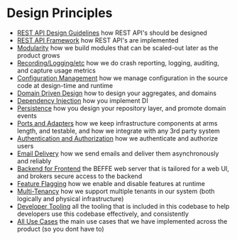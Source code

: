 ﻿# Design Principles

* [REST API Design Guidelines](0010-rest-api.md) how REST API's should be designed
* [REST API Framework](0020-api-framework.md) how REST API's are implemented
* [Modularity](0025-modularity.md) how we build modules that can be scaled-out later as the product grows
* [Recording/Logging/etc](0030-recording.md) how we do crash reporting, logging, auditing, and capture usage metrics
* [Configuration Management](0040-configuration.md) how we manage configuration in the source code at design-time and runtime
* [Domain Driven Design](0050-domain-driven-design.md) how to design your aggregates, and domains
* [Dependency Injection](0060-dependency-injection.md) how you implement DI
* [Persistence](0070-persistence.md) how you design your repository layer, and promote domain events
* [Ports and Adapters](0080-ports-and-adapters.md) how we keep infrastructure components at arms length, and testable, and how we integrate with any 3rd party system
* [Authentication and Authorization](0090-authentication-authorization.md) how we authenticate and authorize users
* [Email Delivery](0100-email-delivery.md) how we send emails and deliver them asynchronously and reliably
* [Backend for Frontend](0110-back-end-for-front-end.md) the BEFFE web server that is tailored for a web UI, and brokers secure access to the backend
* [Feature Flagging](0120-feature-flagging.md) how we enable and disable features at runtime
* [Multi-Tenancy](0130-multitenancy.md) how we support multiple tenants in our system (both logically and physical infrastructure)
* [Developer Tooling](0140-developer-tooling.md) all the tooling that is included in this codebase to help developers use this codebase effectively, and consistently
* [All Use Cases](0150-all-use-cases.md) the main use cases that we have implemented across the product (so you dont have to)